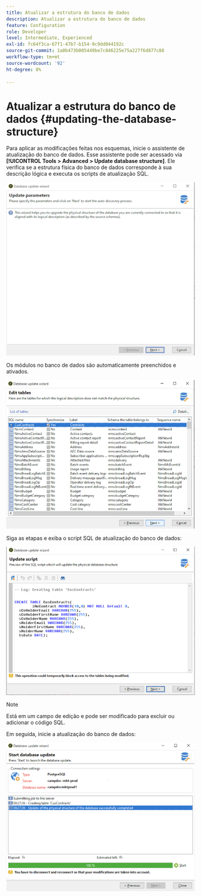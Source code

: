 ```yaml
---
title: Atualizar a estrutura do banco de dados
description: Atualizar a estrutura do banco de dados
feature: Configuration
role: Developer
level: Intermediate, Experienced
exl-id: fc64f3ca-67f1-47b7-b154-9c9dd044192c
source-git-commit: 1a0b473b005449be7c846225e75a227f6d877c88
workflow-type: tm+mt
source-wordcount: '92'
ht-degree: 0%

---
```


# Atualizar a estrutura do banco de dados {#updating-the-database-structure}

Para aplicar as modificações feitas nos esquemas, inicie o assistente de atualização do banco de dados. Esse assistente pode ser acessado via **[!UICONTROL Tools > Advanced > Update database structure]**. Ele verifica se a estrutura física do banco de dados corresponde à sua descrição lógica e executa os scripts de atualização SQL.

![](assets/schema_update.png)

Os módulos no banco de dados são automaticamente preenchidos e ativados.

![](assets/schema_update_select2.png)

Siga as etapas e exiba o script SQL de atualização do banco de dados:

![](assets/schema_update2.png)

>[!NOTE]
>
>Está em um campo de edição e pode ser modificado para excluir ou adicionar o código SQL.

Em seguida, inicie a atualização do banco de dados:

![](assets/schema_update3.png)
